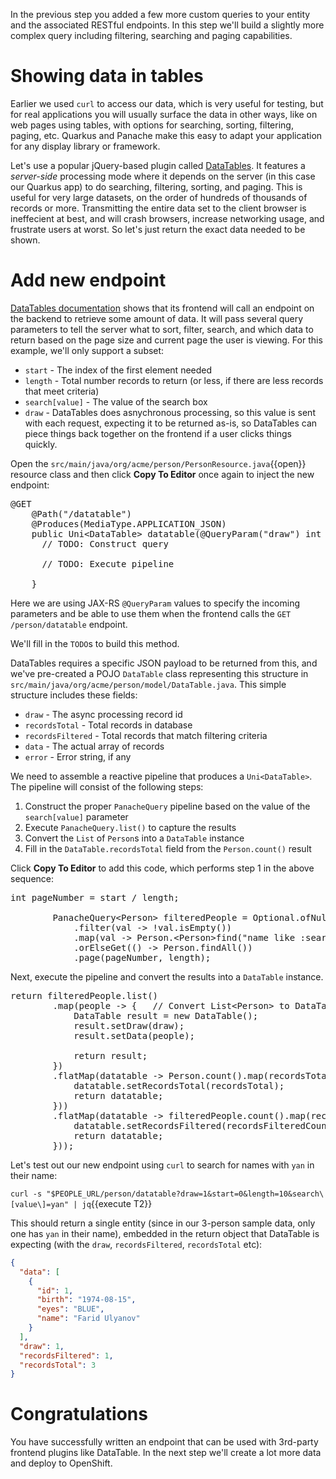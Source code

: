 In the previous step you added a few more custom queries to your entity and the associated RESTful endpoints. In this step we'll build a slightly more complex query including filtering, searching and paging capabilities.

# Showing data in tables

Earlier we used `curl` to access our data, which is very useful for testing, but for real applications you will usually surface the data in other ways, like on web pages using tables, with options for searching, sorting, filtering, paging, etc. Quarkus and Panache make this easy to adapt your application for any display library or framework.

Let's use a popular jQuery-based plugin called [DataTables](https://www.datatables.net/). It features a *server-side* processing mode where it depends on the server (in this case our Quarkus app) to do searching, filtering, sorting, and paging. This is useful for very large datasets, on the order of hundreds of thousands of records or more. Transmitting the entire data set to the client browser is ineffecient at best, and will crash browsers, increase networking usage, and frustrate users at worst. So let's just return the exact data needed to be shown.

# Add new endpoint

[DataTables documentation](https://www.datatables.net/manual/server-side) shows that its frontend will call an endpoint on the backend to retrieve some amount of data. It will pass several query parameters to tell the server what to sort, filter, search, and which data to return based on the page size and current page the user is viewing. For this example, we'll only support a subset:

* `start` - The index of the first element needed
* `length` - Total number records to return (or less, if there are less records that meet criteria)
* `search[value]` - The value of the search box
* `draw` - DataTables does asnychronous processing, so this value is sent with each request, expecting it to be returned as-is, so DataTables can piece things back together on the frontend if a user clicks things quickly.

Open the `src/main/java/org/acme/person/PersonResource.java`{{open}} resource class and then click **Copy To Editor** once again to inject the new endpoint:

<pre class="file" data-filename="./src/main/java/org/acme/person/PersonResource.java" data-target="insert" data-marker="// TODO: add datatable query">
@GET
    @Path("/datatable")
    @Produces(MediaType.APPLICATION_JSON)
    public Uni&lt;DataTable&gt; datatable(@QueryParam("draw") int draw, @QueryParam("start") int start, @QueryParam("length") int length, @QueryParam("search[value]") String searchVal) {
      // TODO: Construct query

      // TODO: Execute pipeline

    }
</pre>

Here we are using JAX-RS `@QueryParam` values to specify the incoming parameters and be able to use them when the frontend calls the `GET /person/datatable` endpoint.

We'll fill in the `TODO`s to build this method.

DataTables requires a specific JSON payload to be returned from this, and we've pre-created a POJO `DataTable` class representing this structure in `src/main/java/org/acme/person/model/DataTable.java`. This simple structure includes these fields:

* `draw` - The async processing record id
* `recordsTotal` - Total records in database
* `recordsFiltered` - Total records that match filtering criteria
* `data` - The actual array of records
* `error` - Error string, if any

We need to assemble a reactive pipeline that produces a `Uni<DataTable>`. The pipeline will consist of the following steps:

1. Construct the proper `PanacheQuery` pipeline based on the value of the `search[value]` parameter
2. Execute `PanacheQuery.list()` to capture the results
3. Convert the `List` of `Person`s into a `DataTable` instance
4. Fill in the `DataTable.recordsTotal` field from the `Person.count()` result

Click **Copy To Editor** to add this code, which performs step 1 in the above sequence:

<pre class="file" data-filename="./src/main/java/org/acme/person/PersonResource.java" data-target="insert" data-marker="// TODO: Construct query">
int pageNumber = start / length;

        PanacheQuery&lt;Person&gt; filteredPeople = Optional.ofNullable(searchVal)
            .filter(val -&gt; !val.isEmpty())
            .map(val -&gt; Person.&lt;Person&gt;find("name like :search", Parameters.with("search", "%" + val + "%")))
            .orElseGet(() -&gt; Person.findAll())
            .page(pageNumber, length);
</pre>

Next, execute the pipeline and convert the results into a `DataTable` instance.

<pre class="file" data-filename="./src/main/java/org/acme/person/PersonResource.java" data-target="insert" data-marker="// TODO: Execute pipeline">
return filteredPeople.list()
        .map(people -&gt; {   // Convert List&lt;Person&gt; to DataTable
            DataTable result = new DataTable();
            result.setDraw(draw);
            result.setData(people);

            return result;
        })
        .flatMap(datatable -&gt; Person.count().map(recordsTotal -&gt; {   // Get the total records count
            datatable.setRecordsTotal(recordsTotal);
            return datatable;
        }))
        .flatMap(datatable -&gt; filteredPeople.count().map(recordsFilteredCount -&gt; {   // Get the number of records filtered
            datatable.setRecordsFiltered(recordsFilteredCount);
            return datatable;
        }));
</pre>

Let's test out our new endpoint using `curl` to search for names with `yan` in their name:

`curl -s "$PEOPLE_URL/person/datatable?draw=1&start=0&length=10&search\[value\]=yan" | jq`{{execute T2}}

This should return a single entity (since in our 3-person sample data, only one has `yan` in their name), embedded in the return object that DataTable is expecting (with the `draw`, `recordsFiltered`, `recordsTotal` etc):

```json
{
  "data": [
    {
      "id": 1,
      "birth": "1974-08-15",
      "eyes": "BLUE",
      "name": "Farid Ulyanov"
    }
  ],
  "draw": 1,
  "recordsFiltered": 1,
  "recordsTotal": 3
}
```
# Congratulations

You have successfully written an endpoint that can be used with 3rd-party frontend plugins like DataTable. In the next step we'll create a lot more data and deploy to OpenShift.

